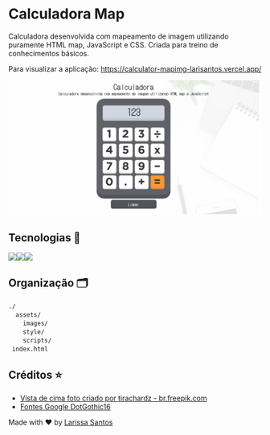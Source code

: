 # Calculadora Map

Calculadora desenvolvida com mapeamento de imagem utilizando puramente HTML map, JavaScript e CSS. Criada para treino de conhecimentos básicos.

Para visualizar a aplicação: https://calculator-mapimg-larisantos.vercel.app/

![imagem](https://github.com/LariMoro20/Calculadora-ImageMap/blob/main/screenshot.png)

## Tecnologias 🚀

<div style="display:flex">
  <img src="https://img.shields.io/badge/HTML5-E34F26?style=for-the-badge&logo=html5&logoColor=white" />
  <img src="https://img.shields.io/badge/CSS3-1572B6?style=for-the-badge&logo=css3&logoColor=white" />
  <img src="https://img.shields.io/badge/JavaScript-F7DF1E?style=for-the-badge&logo=javascript&logoColor=black" />
</div>

## Organização :card_index_dividers:

```bash
./
  assets/
    images/
    style/
    scripts/
 index.html

```

## Créditos :star:

- [Vista de cima foto criado por tirachardz - br.freepik.com](https://br.freepik.com/fotos-vetores-gratis/vista-de-cima)
- [Fontes Google DotGothic16](https://fonts.google.com/specimen/DotGothic16)

Made with :heart: by [Larissa Santos](https://larissa-santos.vercel.app/)
